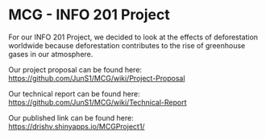 # MCG - INFO 201 Project

For our INFO 201 Project, we decided to look at the effects of deforestation worldwide because deforestation contributes to the rise of greenhouse gases in our atmosphere. <br/>

Our project proposal can be found here: https://github.com/JunS1/MCG/wiki/Project-Proposal <br/>

Our technical report can be found here: https://github.com/JunS1/MCG/wiki/Technical-Report

Our published link can be found here: https://drishv.shinyapps.io/MCGProject1/

